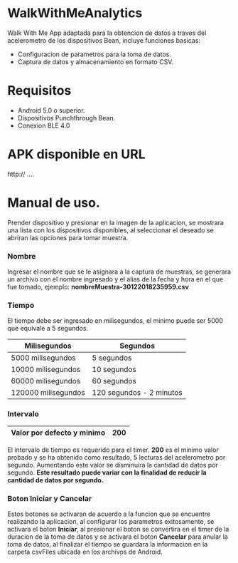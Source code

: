 # WalkWithMeAnalytics
Walk With Me App adaptada para la obtencion de datos a traves del acelerometro de los dispositivos Bean, incluye funciones basicas:
- Configuracion de parametros para la toma de datos. 
- Captura de datos y almacenamiento en formato CSV.


# Requisitos
- Android 5.0 o superior.
- Dispositivos Punchthrough Bean. 
- Conexion BLE 4.0 

# APK disponible en URL
http:// .... 

# Manual de uso. 
Prender dispositivo y presionar en la imagen de la aplicacion, se mostrara una lista con los dispositivos disponibles, al seleccionar el deseado se abriran las opciones para tomar muestra.
### Nombre
Ingresar el nombre que se le asignara a la captura de muestras, se generara un archivo con el nombre ingresado y el alias de la fecha y hora en el que fue tomado, ejemplo: **nombreMuestra-30122018235959.csv** 
### Tiempo 
El tiempo debe ser ingresado en milisegundos, el minimo puede ser 5000 que equivale a 5 segundos.

Milisegundos | Segundos
------------ | -------------
5000 milisegundos | 5 segundos
10000 milisegundos | 10 segundos
60000 milisegundos | 60 segundos
120000 milisegundos | 120 segundos - 2 minutos

### Intervalo
Valor por defecto y minimo | 200
------------ | -------------

El intervalo de tiempo es requerido para el timer. **200** es el minimo valor probado y se ha obtenido como resultado, 5 lecturas del acelerometro por segundo. Aumentando este valor se disminuira la cantidad de datos por segundo. **Este resultado puede variar con la finalidad de reducir la cantidad de datos por segundo.**

### Boton Iniciar y Cancelar
Estos botones se activaran de acuerdo a la funcion que se encuentre realizando la aplicacion, al configurar los parametros exitosamente, se activara el boton **Iniciar**, al presionar el boton se convertira en el timer de la duracion de la toma de datos y se activara el boton **Cancelar** para anular la toma de datos, al finalizar el tiempo se guardara la informacion en la carpeta csvFiles ubicada en los archivos de Android. 
